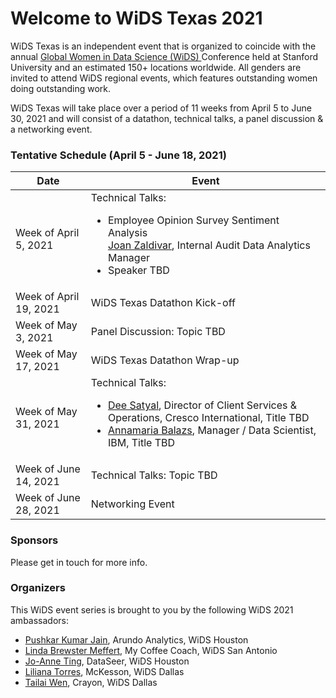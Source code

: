 # Welcome to WiDS Texas 2021

WiDS Texas is an independent event that is organized to coincide with the annual <a href="https://www.widsconference.org/">Global Women in Data Science (WiDS) </a> Conference held at Stanford University and an estimated 150+ locations worldwide. All genders are invited to attend WiDS regional events, which features outstanding women doing outstanding work.

WiDS Texas will take place over a period of 11 weeks from April 5 to June 30, 2021 and will consist of a datathon, technical talks, a panel discussion & a networking event.

### Tentative Schedule (April 5 - June 18, 2021)

Date  | Event 
------------- | -------------
Week of April 5, 2021  | Technical Talks: <ul><li>Employee Opinion Survey Sentiment Analysis<br><a href="https://www.linkedin.com/in/joan-zaldivar-5a25317/"  target="_blank">Joan Zaldivar</a>, Internal Audit Data Analytics Manager</li><li>Speaker TBD</li></ul>
Week of April 19, 2021  | WiDS Texas Datathon Kick-off
Week of May 3, 2021 | Panel Discussion: Topic TBD
Week of May 17, 2021 | WiDS Texas Datathon Wrap-up
Week of May 31, 2021 | Technical Talks: <ul><li><a href="https://www.linkedin.com/in/dhritysatyal/" target="_blank">Dee Satyal</a>, Director of Client Services & Operations, Cresco International, Title TBD</li><li><a href="https://www.linkedin.com/in/annamaria-balazs/" target="_blank">Annamaria Balazs</a>, Manager / Data Scientist, IBM, Title TBD</li></ul>
Week of June 14, 2021 | Technical Talks: Topic TBD
Week of June 28, 2021 | Networking Event


### Sponsors

Please get in touch for more info.

### Organizers

This WiDS event series is brought to you by the following WiDS 2021 ambassadors:

- <a href="mailto:pushkar.jain@arundo.com">Pushkar Kumar Jain</a>, Arundo Analytics, WiDS Houston
- <a href="mailto:Linda@myCoffeeCoach.com">Linda Brewster Meffert</a>, My Coffee Coach, WiDS San Antonio
- <a href="mailto:jting@dataseer.digital">Jo-Anne Ting</a>, DataSeer, WiDS Houston
- <a href="mailto:liliana.torres@mckesson.com">Liliana Torres</a>, McKesson, WiDS Dallas
- <a href="mailto:wentailai@gmail.com">Tailai Wen</a>, Crayon, WiDS Dallas
